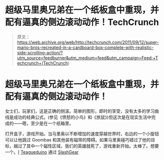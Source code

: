 # 超级马里奥兄弟在一个纸板盒中重现，并配有逼真的侧边滚动动作！TechCrunch

> 原文：<https://web.archive.org/web/http://techcrunch.com/2011/09/12/super-mario-bros-recreated-in-a-cardboard-box-complete-with-realistic-side-scrolling-action/?utm_source=feedburner&utm_medium=feed&utm_campaign=Feed:+Techcrunch+(TechCrunch>)

# 超级马里奥兄弟在一个纸板盒中重现，并配有逼真的侧边滚动动作！

女士们，玩家们，这是正确的侧滚。简单的图形，即时的享受，没有太多的学习曲线是成功的经典公式。(参见《愤怒的小鸟》和《旅鼠》)但这次是在现实生活中完成的——嗯，至少是在一个纸箱里。

打开盒子，游戏开始。当马里奥以不断增加的速度穿越世界时，右边的一个小旋钮可以让他跳过 Goombas 和其他装有磁带的障碍。如果马里奥碰巧错过了他的目标，越过了其中一个磁性区域，我们的英雄就死了，游戏重新开始。太棒了。想要一个。[ [Teagueduino](https://web.archive.org/web/20230314062232/http://teagueduino.org/index.php?p=/discussion/22) 通过 [SlashGear](https://web.archive.org/web/20230314062232/http://www.slashgear.com/geek-creates-real-side-scrolling-mario-game-video-12178882/)